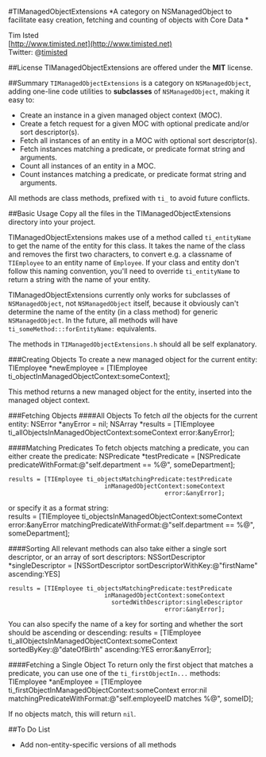 #TIManagedObjectExtensions
*A category on NSManagedObject to facilitate easy creation, fetching and counting of objects with Core Data *  

Tim Isted  
[http://www.timisted.net](http://www.timisted.net)  
Twitter: @[timisted](http://twitter.com/timisted)

##License
TIManagedObjectExtensions are offered under the **MIT** license.

##Summary
`TIManagedObjectExtensions` is a category on `NSManagedObject`, adding one-line code utilities to **subclasses** of `NSManagedObject`, making it easy to:

* Create an instance in a given managed object context (MOC).
* Create a fetch request for a given MOC with optional predicate and/or sort descriptor(s).
* Fetch all instances of an entity in a MOC with optional sort descriptor(s).
* Fetch instances matching a predicate, or predicate format string and arguments.
* Count all instances of an entity in a MOC.
* Count instances matching a predicate, or predicate format string and arguments.

All methods are class methods, prefixed with `ti_` to avoid future conflicts.

##Basic Usage
Copy all the files in the TIManagedObjectExtensions directory into your project.

TIManagedObjectExtensions makes use of a method called `ti_entityName` to get the name of the entity for this class. It takes the name of the class and removes the first two characters, to convert e.g. a classname of `TIEmployee` to an entity name of `Employee`. If your class and entity don't follow this naming convention, you'll need to override `ti_entityName` to return a string with the name of your entity.

TIManagedObjectExtensions currently only works for subclasses of `NSManagedObject`, not `NSManagedObject` itself, because it obviously can't determine the name of the entity (in a class method) for generic `NSManagedObject`. In the future, all methods will have `ti_someMethod:::forEntityName:` equivalents.

The methods in `TIManagedObjectExtensions.h` should all be self explanatory.

###Creating Objects
To create a new managed object for the current entity:
    TIEmployee *newEmployee = [TIEmployee ti_objectInManagedObjectContext:someContext];

This method returns a new managed object for the entity, inserted into the managed object context.

###Fetching Objects
####All Objects
To fetch *all* the objects for the current entity:
    NSError *anyError = nil;
    NSArray *results = [TIEmployee ti_allObjectsInManagedObjectContext:someContext error:&anyError];

####Matching Predicates
To fetch objects matching a predicate, you can either create the predicate:
    NSPredicate *testPredicate = [NSPredicate predicateWithFormat:@"self.department == %@", someDepartment];
    
    results = [TIEmployee ti_objectsMatchingPredicate:testPredicate
                               inManagedObjectContext:someContext
                                                error:&anyError];

or specify it as a format string:                         
    results = [TIEmployee ti_objectsInManagedObjectContext:someContext
                                                     error:&anyError
                               matchingPredicateWithFormat:@"self.department == %@", someDepartment];

####Sorting
All relevant methods can also take either a single sort descriptor, or an array of sort descriptors:
    NSSortDescriptor *singleDescriptor = [NSSortDescriptor sortDescriptorWithKey:@"firstName" ascending:YES]
    
    results = [TIEmployee ti_objectsMatchingPredicate:testPredicate
                               inManagedObjectContext:someContext
                                 sortedWithDescriptor:singleDescriptor
                                                error:&anyError];

You can also specify the name of a key for sorting and whether the sort should be ascending or descending:
    results = [TIEmployee ti_allObjectsInManagedObjectContext:someContext
                                                  sortedByKey:@"dateOfBirth" 
                                                    ascending:YES 
                                                        error:&anyError];

####Fetching a Single Object
To return only the first object that matches a predicate, you can use one of the `ti_firstObjectIn...` methods:
    TIEmployee *anEmployee = [TIEmployee ti_firstObjectInManagedObjectContext:someContext
                                                                        error:nil 
                                                  matchingPredicateWithFormat:@"self.employeeID matches %@", someID];
    
If no objects match, this will return `nil`.

##To Do List
* Add non-entity-specific versions of all methods